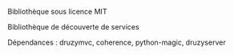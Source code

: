 Bibliothèque sous licence MIT

Bibliothèque de découverte de services

Dépendances : druzymvc, coherence, python-magic, druzyserver
